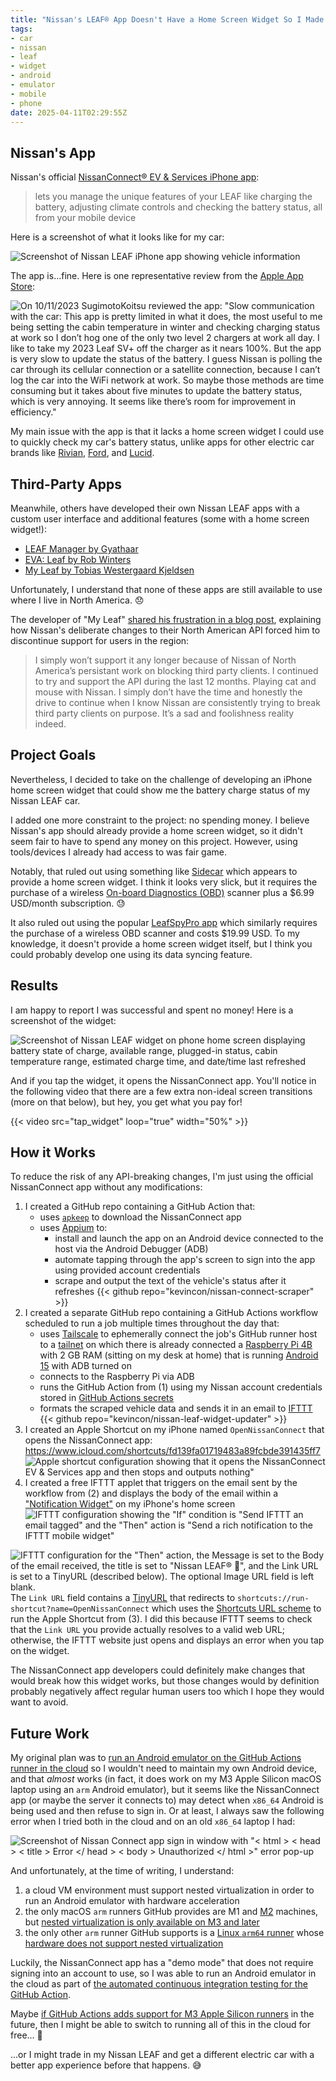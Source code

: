```yaml
---
title: "Nissan's LEAF® App Doesn't Have a Home Screen Widget So I Made My Own for Free"
tags:
- car
- nissan
- leaf
- widget
- android
- emulator
- mobile
- phone
date: 2025-04-11T02:29:55Z
---
```

## Nissan's App
Nissan's official [NissanConnect® EV & Services iPhone app](https://apps.apple.com/us/app/nissanconnect-ev-services/id407814405):

> lets you manage the unique features of your LEAF like charging the battery, adjusting climate controls and checking the battery status, all from your mobile device

Here is a screenshot of what it looks like for my car:

![Screenshot of Nissan LEAF iPhone app showing vehicle information](iphone_app.jpg)

The app is...fine. Here is one representative review from the [Apple App Store](https://apps.apple.com/us/app/nissanconnect-ev-services/id407814405?see-all=reviews):

![On 10/11/2023 SugimotoKoitsu reviewed the app: "Slow communication with the car: This app is pretty limited in what it does, the most useful to me being setting the cabin temperature in winter and checking charging status at work so I don’t hog one of the only two level 2 chargers at work all day. I like to take my 2023 Leaf SV+ off the charger as it nears 100%. But the app is very slow to update the status of the battery. I guess Nissan is polling the car through its cellular connection or a satellite connection, because I can’t log the car into the WiFi network at work. So maybe those methods are time consuming but it takes about five minutes to update the battery status, which is very annoying. It seems like there’s room for improvement in efficiency."](review.png)

My main issue with the app is that it lacks a home screen widget I could use to quickly check my car's battery status, unlike apps for other electric car brands like [Rivian](https://9to5mac.com/2024/04/03/rivian-lock-screen-widget-support/), [Ford](https://9to5mac.com/2024/11/12/fordpass-control-center-home-screen-widget/), and [Lucid](https://apps.apple.com/us/app/lucid-motors/id1579793272).

## Third-Party Apps

Meanwhile, others have developed their own Nissan LEAF apps with a custom user interface and additional features (some with a home screen widget!):

* [LEAF Manager by Gyathaar](https://mynissanleaf.com/threads/leaf-manager-alternative-carwings-app-for-android.11476/#post-264808)
* [EVA: Leaf by Rob Winters](https://www.speakev.com/threads/beta-testers-wanted.12259/)
* [My Leaf by Tobias Westergaard Kjeldsen](https://wkjeldsen.dk/myleaf/)

Unfortunately, I understand that none of these apps are still available to use where I live in North America. 😞

The developer of "My Leaf" [shared his frustration in a blog post](https://tobis.dk/blog/the-farce-of-nissanconnect-north-america/), explaining how Nissan's deliberate changes to their North American API forced him to discontinue support for users in the region:

> I simply won’t support it any longer because of Nissan of North America’s persistant work on blocking third party clients. I continued to try and support the API during the last 12 months. Playing cat and mouse with Nissan. I simply don’t have the time and honestly the drive to continue when I know Nissan are consistently trying to break third party clients on purpose. It’s a sad and foolishness reality indeed.

## Project Goals

Nevertheless, I decided to take on the challenge of developing an iPhone home screen widget that could show me the battery charge status of my Nissan LEAF car.

I added one more constraint to the project: no spending money. I believe Nissan's app should already provide a home screen widget, so it didn't seem fair to have to spend any money on this project. However, using tools/devices I already had access to was fair game.

Notably, that ruled out using something like [Sidecar](https://sidecar.clutch.engineering/) which appears to provide a home screen widget. I think it looks very slick, but it requires the purchase of a wireless [On-board Diagnostics (OBD)](https://en.wikipedia.org/wiki/On-board_diagnostics) scanner plus a $6.99 USD/month subscription. 😓

It also ruled out using the popular [LeafSpyPro app](https://apps.apple.com/us/app/leafspy-pro/id967376861) which similarly requires the purchase of a wireless OBD scanner and costs $19.99 USD. To my knowledge, it doesn't provide a home screen widget itself, but I think you could probably develop one using its data syncing feature.

## Results

I am happy to report I was successful and spent no money! Here is a screenshot of the widget:

![Screenshot of Nissan LEAF widget on phone home screen displaying battery state of charge, available range, plugged-in status, cabin temperature range, estimated charge time, and date/time last refreshed](widget.jpg)

And if you tap the widget, it opens the NissanConnect app. You'll notice in the following video that there are a few extra non-ideal screen transitions (more on that below), but hey, you get what you pay for!

{{< video src="tap_widget" loop="true" width="50%" >}}

## How it Works

To reduce the risk of any API-breaking changes, I'm just using the official NissanConnect app without any modifications:

1. I created a GitHub repo containing a GitHub Action that:
    * uses [`apkeep`](https://github.com/EFForg/apkeep) to download the NissanConnect app
    * uses [Appium](https://appium.io/) to:
        * install and launch the app on an Android device connected to the host via the Android Debugger (ADB)
        * automate tapping through the app's screen to sign into the app using provided account credentials
        * scrape and output the text of the vehicle's status after it refreshes
{{< github repo="kevincon/nissan-connect-scraper" >}}
2. I created a separate GitHub repo containing a GitHub Actions workflow scheduled to run a job multiple times throughout the day that:
    * uses [Tailscale](https://tailscale.com/) to ephemerally connect the job's GitHub runner host to a [tailnet](https://tailscale.com/kb/1136/tailnet) on which there is already connected a [Raspberry Pi 4B](https://en.wikipedia.org/wiki/Raspberry_Pi_4) with 2 GB RAM (sitting on my desk at home) that is running [Android 15](https://konstakang.com/devices/rpi4/AOSP15/) with ADB turned on
    * connects to the Raspberry Pi via ADB
    * runs the GitHub Action from (1) using my Nissan account credentials stored in [GitHub Actions secrets](https://docs.github.com/en/actions/security-for-github-actions/security-guides/using-secrets-in-github-actions)
    * formats the scraped vehicle data and sends it in an email to [IFTTT](https://ifttt.com/)
{{< github repo="kevincon/nissan-leaf-widget-updater" >}}
3. I created an Apple Shortcut on my iPhone named `OpenNissanConnect` that opens the NissanConnect app: <https://www.icloud.com/shortcuts/fd139fa01719483a89fcbde391435ff7>
![Apple shortcut configuration showing that it opens the NissanConnect EV & Services app and then stops and outputs nothing"](apple_shortcut.jpg)
4. I created a free IFTTT applet that triggers on the email sent by the workflow from (2) and displays the body of the email within a ["Notification Widget"](https://help.ifttt.com/hc/en-us/articles/115010361688-How-do-I-manage-or-add-new-widgets-on-my-device) on my iPhone's home screen
![IFTTT configuration showing the "If" condition is "Send IFTTT an email tagged" and the "Then" action is "Send a rich notification to the IFTTT mobile widget"](ifttt_steps.png)

![IFTTT configuration for the "Then" action, the Message is set to the Body of the email received, the title is set to "Nissan LEAF® 🍃", and the Link URL is set to a TinyURL (described below). The optional Image URL field is left blank.](ifttt_email_config.png)
The `Link URL` field contains a [TinyURL](https://tinyurl.com/) that redirects to `shortcuts://run-shortcut?name=OpenNissanConnect` which uses the [Shortcuts URL scheme](https://support.apple.com/guide/shortcuts/run-a-shortcut-from-a-url-apd624386f42/ios) to run the Apple Shortcut from (3). I did this because IFTTT seems to check that the `Link URL` you provide actually resolves to a valid web URL; otherwise, the IFTTT website just opens and displays an error when you tap on the widget.

The NissanConnect app developers could definitely make changes that would break how this widget works, but those changes would by definition probably negatively affect regular human users too which I hope they would want to avoid.

## Future Work

My original plan was to [run an Android emulator on the GitHub Actions runner in the cloud](https://github.com/ReactiveCircus/android-emulator-runner) so I wouldn't need to maintain my own Android device, and that _almost_ works (in fact, it does work on my M3 Apple Silicon macOS laptop using an `arm` Android emulator), but it seems like the NissanConnect app (or maybe the server it connects to) may detect when `x86_64` Android is being used and then refuse to sign in. Or at least, I always saw the following error when I tried both in the cloud and on an old `x86_64` laptop I had:

![Screenshot of Nissan Connect app sign in window with "< html > < head > < title > Error</title > </ head > < body > Unauthorized</body> </ html >" error pop-up](unauthorized.png?width=400)

And unfortunately, at the time of writing, I understand:

1. a cloud VM environment must support nested virtualization in order to run an Android emulator with hardware acceleration
1. the only macOS `arm` runners GitHub provides are M1 and [M2](https://github.com/github/roadmap/issues/985) machines, but [nested virtualization is only available on M3 and later](https://developer.apple.com/documentation/virtualization/vzgenericplatformconfiguration/isnestedvirtualizationsupported#:~:text=Nested%20virtualization%20is%20available%20for%20Mac%20with%20the%20M3%20chip%2C%20and%20later.)
1. the only other `arm` runner GitHub supports is a [Linux `arm64` runner](https://github.blog/changelog/2025-01-16-linux-arm64-hosted-runners-now-available-for-free-in-public-repositories-public-preview/) whose [hardware does not support nested virtualization](https://github.com/orgs/community/discussions/19197#discussioncomment-12012161)

Luckily, the NissanConnect app has a "demo mode" that does not require signing into an account to use, so I was able to run an Android emulator in the cloud as part of [the automated continuous integration testing for the GitHub Action](https://github.com/kevincon/nissan-connect-scraper/blob/main/.github/workflows/prci.yml).

Maybe [if GitHub Actions adds support for M3 Apple Silicon runners](https://github.com/TryQuiet/quiet/issues/1879#issuecomment-2318276431) in the future, then I might be able to switch to running all of this in the cloud for free... 🤞

...or I might trade in my Nissan LEAF and get a different electric car with a better app experience before that happens. 😅

